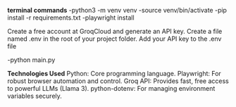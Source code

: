 **terminal commands**
-python3 -m venv venv
-source venv/bin/activate
-pip install -r requirements.txt
-playwright install

Create a free account at GroqCloud and generate an API key.
Create a file named .env in the root of your project folder.
Add your API key to the .env file

-python main.py

**Technologies Used**
Python: Core programming language.
Playwright: For robust browser automation and control.
Groq API: Provides fast, free access to powerful LLMs (Llama 3).
python-dotenv: For managing environment variables securely.
